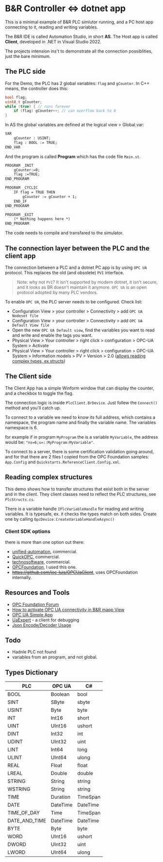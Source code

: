 # B&R Controller <=> dotnet app

This is a minimal example of B&R PLC simlutor running, and a PC host app connecting to it, 
reading and writing variables. 

The B&R IDE is called Automation Studio, in short **AS**. The Host app is called **Client**, 
developed in .NET in Visual Studio 2022.

The projects intension ins't to demonstrate all the connection possiblities, just the bare minimum.

## The PLC side

For the Demo, the PLC has 2 global variables: `flag` and `gCounter`.
In C++ means, the controller does this:

```c++
bool flag;
uint8_t gCounter;
while (true) { // runs forever
    if (flag) gCounter++; // can overflow back to 0
}
```

In AS the global variables are defined at the logical view > Global.var:

```reStructuredText
VAR
	gCounter : USINT;
	flag : BOOL := TRUE;
END_VAR
```

And the program is called **Program** which has the code file `Main.st`.

```reStructuredText
PROGRAM _INIT
	gCounter:=0;
	flag :=TRUE;
END_PROGRAM

PROGRAM _CYCLIC
	IF flag = TRUE THEN
		gCounter := gCounter + 1;		
	END_IF	 
END_PROGRAM

PROGRAM _EXIT
	(* Nothing happens here *)
END_PROGRAM
```

The code needs to compile and transfared to the simulator.

## The connection layer between the PLC and the client app

The connection between a PLC and a dotnet PC app is by using `OPC UA` protocol. This replaces the old (and obsolete) `PVI` interface.

> Note: why not `PVI`? It isn't supported by modern dotnet, it isn't secure, 
and it looks as BR doesn't maintain it anymore. 
`OPC UA` is an open protocol adopted by many PLC vendors.

To enable `OPC UA`, the PLC server needs to be configured.
Check list:
- Configuration View > your controller > Connectivity > add `OPC UA Nodeset file`
- Configuration View > your controller > Connectivity > add `OPC UA Default View file`
- Open the new `OPC UA Default view`, find the variables you want to read and write and 
  enable the tags you want.
- Physical View > Your controller > right click > configuration > OPC-UA System > 
  Activate
- Physical View > Your controller > right click > configuration > OPC-UA System > 
  Information models > PV > Version > 2.0 
  ([allows reading complex types, ex structs](https://opcfoundation.org/forum/opc-ua-implementation-stacks-tools-and-samples/method-call-for-custom-complex-types/#p4097))

## The Client side

The Client App has a simple Winform window that can display the counter, and a checkbox to
toggle the flag.

The connection logic is inside `PlcClient.BrDevice`. Just follew the `Connect()` method and 
you'll catch up.

To connect to a variable we need to know its full address, which contains a namespace, 
the program name and finally the variable name. The variables namespace is 6. 

for example if in program `MyProgram` the is a variable `MyVariable`, the address would be: `"ns=6;s=::MyProgram:MyVariable"`.

To connect to a server, there is some certification validation going around, 
and for that there are 2 files I copied from the OPC Foundation samples: `App.Config` and
`Quickstarts.ReferenceClient.Config.xml`.

## Reading complex structures

This demo shows how to transfer structures that exist both in the server and in the client.
They client classes need to reflect the PLC structures, see `PlcStructs.cs`.

There is a variable handle `IPlcVariableHandle` for reading and writing variables. 
It is typesafe, ex. it checks the types match on both sides. Create one by calling
`OpcDevice.CreateVariableHandleAsync()`

### Client SDK options

there is more than one option out there:
- [unified-automation](https://www.unified-automation.com/products/client-sdk/net-ua-client-sdk.html), commercial.
- [QuickOPC](https://www.opclabs.com/products/quickopc), commercial.
- [technosoftware](https://technosoftware.com/?product=opc-ua-client-net/), commercial.
- [OPCFoundation](https://www.nuget.org/packages/OPCFoundation.NetStandard.Opc.Ua/), I used this one.
- ~~https://github.com/joc-luis/OPCUaClient~~, uses OPCFoundation internally.


## Resources and Tools
- [OPC Foundation Forum](https://opcfoundation.org/forum/)
- [How to activate OPC UA connectivity in B&R mapp View](https://www.youtube.com/watch?v=0RO-Veo4mBc&ab_channel=MA-ITMyAutomation-KennisenKundeinIAenIT)
- [OPC UA Simple App](https://github.com/rparak/OPCUA_Simple)
- [UaExpert](https://www.unified-automation.com/downloads/opc-ua-clients.html) - a client for debugging
- [Json Encode/Decoder Usage](https://github.com/parkey1231/UA-.NETStandard/blob/d31c8cc6e4412f169f56f6c3629c2f748db652ae/SampleApplications/Samples/NetCoreComplexClient/Program.cs#L285)

## Todo
- Hadnle PLC not found
- variables from an program, and not global.

## Types Dictionary

| PLC           | OPC UA   | C#       |
| ------------- | -------- | -------- |
| BOOL          | Boolean  | bool     |
| SINT          | SByte    | sbyte    |
| USINT         | Byte     | byte     |
| INT           | Int16    | short    |
| UINT          | UInt16   | ushort   |
| DINT          | Int32    | int      |
| UDINT         | UInt32   | uint     |
| LINT          | Int64    | long     |
| ULINT         | UInt64   | ulong    |
| REAL          | Float    | float    |
| LREAL         | Double   | double   |
| STRING        | String   | string   |
| WSTRING       | String   | string   |
| TIME          | Duration | TimeSpan |
| DATE          | DateTime | DateTime |
| TIME_OF_DAY   | Time     | TimeSpan |
| DATE_AND_TIME | DateTime | DateTime |
| BYTE          | Byte     | byte     |
| WORD          | UInt16   | ushort   |
| DWORD         | UInt32   | uint     |
| LWORD         | UInt64   | ulong    |